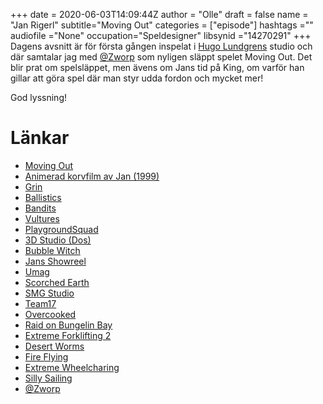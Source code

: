 +++ 
date = 2020-06-03T14:09:44Z
author = "Olle"
draft = false
name = "Jan Rigerl"
subtitle="Moving Out"
categories = ["episode"]
hashtags =""
audiofile ="None"
occupation="Speldesigner"
libsynid ="14270291"
+++ 
Dagens avsnitt är för första gången inspelat i [Hugo Lundgrens](https://hugolundgren.com/) studio och där samtalar jag med [@Zworp](https://twitter.com/zworp) som nyligen släppt spelet Moving Out. Det blir prat om spelsläppet, men ävens om Jans tid på King, om varför han gillar att göra spel där man styr udda fordon och mycket mer!

God lyssning!


# Länkar
* [Moving Out](https://www.youtube.com/watch?v=r2maY2jMfXw)
* [Animerad korvfilm av Jan (1999)](https://www.youtube.com/watch?v=ak1yu1TwgnA)
* [Grin](https://sv.wikipedia.org/wiki/Grin)
* [Ballistics](https://www.youtube.com/watch?v=26kou8oXUqs)
* [Bandits](https://www.youtube.com/watch?v=d_ym46Yv-gk&t=394s)
* [Vultures](https://www.youtube.com/watch?v=cAsjkUtdSSY)
* [PlaygroundSquad](https://www.playgroundsquad.com/)
* [3D Studio (Dos)](https://www.youtube.com/watch?v=72HjLrSzgRU)
* [Bubble Witch](https://www.youtube.com/watch?v=aBRNX6wnh2U)
* [Jans Showreel](https://www.youtube.com/watch?v=dJKtDfYfqVA)
* [Umag](https://www.youtube.com/watch?v=y2bCnYfadMQ)
* [Scorched Earth](https://www.youtube.com/watch?v=Xt3SwPBIGUg)
* [SMG Studio](https://www.smgstudio.com/)
* [Team17](https://www.team17.com/)
* [Overcooked](https://www.youtube.com/watch?v=0ZK7veYPEJQ)
* [Raid on Bungelin Bay](https://www.youtube.com/watch?v=BeCZaxVP0nk)
* [Extreme Forklifting 2](https://www.youtube.com/watch?v=wKpWx0Vg4Ww)
* [Desert Worms](https://www.youtube.com/watch?v=FbbUzxNcvpE)
* [Fire Flying](https://www.youtube.com/watch?v=LhiXkvkc9sE)
* [Extreme Wheelcharing](https://www.youtube.com/watch?v=C2-0poIH2Lw)
* [Silly Sailing](https://www.youtube.com/watch?v=Xb8dnRZP2qI)
* [@Zworp](https://twitter.com/zworp)
